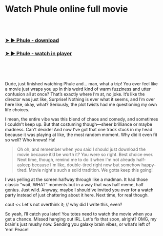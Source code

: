 <h1>Watch Phule online full movie</h1>


<br><br>

<h3><a href="https://Brians-sutelderbpa1984.github.io/mrgtrmigok/">➤ ► Phule - download</a></h3> 
<h3><a href="https://Brians-sutelderbpa1984.github.io/mrgtrmigok/">➤ ► Phule - watch in player</a></h3>


<br><br><br>


Dude, just finished watching Phule and... man, what a trip! You ever feel like a movie just wraps you up in this weird kind of warm fuzziness and utter confusion all at once? That’s exactly where I’m at, no joke. It’s like the director was just like, Surprise! Nothing is ever what it seems, and I’m over here like, okay, what? Seriously, the plot twists had me questioning my own life choices.

I mean, the entire vibe was this blend of chaos and comedy, and sometimes I couldn't keep up. But that costuming though—sheer brilliance or maybe madness. Can't decide! And now I’ve got that one track stuck in my head because it was playing at like, the most random moment. Why did it even fit so well? Who knows! Ha!

>Oh oh, and remember when you said I should just download the movie because it’d be worth it? You were so right. Best choice ever. Next time, though, remind me to do it when I’m not already half-asleep because I'm like, double-tired right now but somehow happy-tired. Movie night's such a solid tradition. We gotta keep this going!

I was yelling at the screen halfway through like a madman. It had those classic “wait, WHAT” moments but in a way that was half meme, half genius. Just wild. Anyway, maybe I should’ve invited you over for a watch party instead of just chattering about it here. Next time, for real though.

cout << Let's not overthink it; // why did I write this, even?

So yeah, I’ll catch you later! You totes need to watch the movie when you get a chance. Missed hanging out IRL. Let's fix that soon, alright? OMG, my brain's just mushy now. Sending you galaxy brain vibes, or what’s left of ‘em! Peace!
